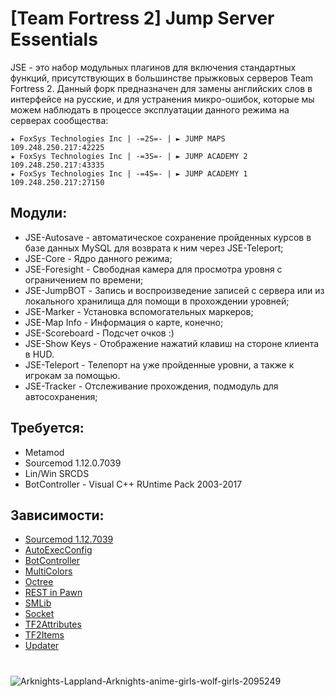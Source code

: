 # [Team Fortress 2] Jump Server Essentials

JSE - это набор модульных плагинов для включения стандартных функций, присутствующих в большинстве прыжковых серверов Team Fortress 2. Данный форк предназначен для замены английских слов в интерфейсе на русские, и для устранения микро-ошибок, которые мы можем наблюдать в процессе эксплуатации данного режима на серверах сообщества:
```
★ FoxSys Technologies Inc | -=2S=- | ► JUMP MAPS                    109.248.250.217:42225
★ FoxSys Technologies Inc | -=3S=- | ► JUMP ACADEMY 2               109.248.250.217:43335
★ FoxSys Technologies Inc | -=4S=- | ► JUMP ACADEMY 1               109.248.250.217:27150
```
## Модули:
* JSE-Autosave - автоматическое сохранение пройденных курсов в базе данных MySQL для возврата к ним через JSE-Teleport;
* JSE-Core - Ядро данного режима;
* JSE-Foresight - Свободная камера для просмотра уровня с ограничением по времени;
* JSE-JumpBOT - Запись и воспроизведение записей с сервера или из локального хранилища для помощи в прохождении уровней;
* JSE-Marker - Установка вспомогательных маркеров;
* JSE-Map Info - Информация о карте, конечно;
* JSE-Scoreboard - Подсчет очков :)
* JSE-Show Keys - Отображение нажатий клавиш на стороне клиента в HUD.
* JSE-Teleport - Телепорт на уже пройденные уровни, а также к игрокам за помощью.
* JSE-Tracker - Отслеживание прохождения, подмодуль для автосохранения;

## Требуется:
* Metamod 
* Sourcemod 1.12.0.7039 
* Lin/Win SRCDS 
* BotController - Visual C++ RUntime Pack 2003-2017

## Зависимости:
* [Sourcemod 1.12.7039](https://www.sourcemod.net/)
* [AutoExecConfig](https://github.com/Impact123/AutoExecConfig)
* [BotController](https://github.com/LapplandBro/sourcemod-botcontroller)
* [MultiColors](https://github.com/Bara/Multi-Colors)
* [Octree](https://github.com/geominorai/sm-octree)
* [REST in Pawn](https://github.com/ErikMinekus/sm-ripext)
* [SMLib](https://github.com/bcserv/smlib/tree/transitional_syntax)
* [Socket](https://github.com/JoinedSenses/sm-ext-socket)
* [TF2Attributes](https://github.com/FlaminSarge/tf2attributes)
* [TF2Items](https://github.com/asherkin/TF2Items)
* [Updater](https://bitbucket.org/GoD_Tony/updater)

#

![Arknights-Lappland-Arknights-anime-girls-wolf-girls-2095249](https://github.com/LapplandBro/Jump_Academy_Mode/assets/35665773/8a99ff6e-7cf0-458c-878b-525c46ae6480)
